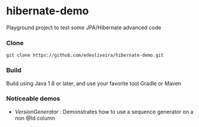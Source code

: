 # hibernate-demo
Playground project to test some JPA/Hibernate advanced code

### Clone

```
git clone https://github.com/edeoliveira/hibernate-demo.git
```

### Build

Build using Java 1.8 or later, and use your favorite tool Gradle or Maven

### Noticeable demos

- _VersionGenerator_ : Demonstrates how to use a sequence generator on a non @Id column
